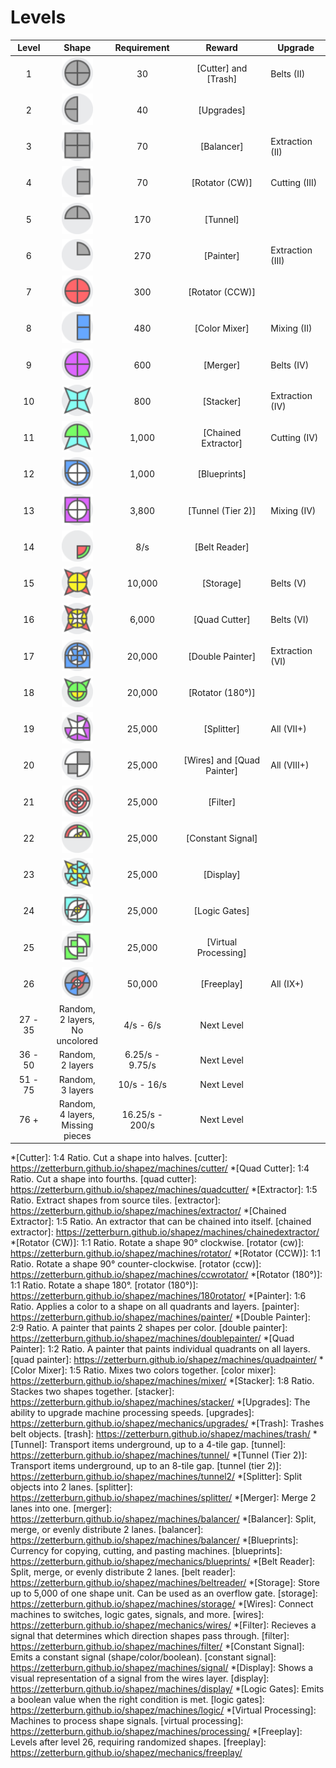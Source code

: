 # Levels #

| <span  title="The number of the level">Level</span>|<span  title="The shape requirement for the level.">Shape</span>|<span  title="The amount/speed requirement for the level.">Requirement</span>|<span  title="The reward for completing this level requirement.">Reward</span>|<span  title="The upgrade that this shape is first required for, if applicable.">Upgrade</span>|
|:-:|:-:|:-:|:-:|-|
|1 | <img  src="iCuCuCuCu.png"  alt="CuCuCuCu"  width="50"/> |30|[Cutter] and [Trash]|Belts (II)|
|2|<img  src="i----CuCu.png"  alt="----CuCu"  width="50"/> |40|[Upgrades]|
|3|<img  src="iRuRuRuRu.png"  alt="RuRuRuRu"  width="50"/> |70|[Balancer]|Extraction (II)|
|4|<img  src="iRuRu----.png"  alt="RuRu----"  width="50"/> |70|[Rotator (CW)]|Cutting (III)|
|5|<img  src="iCu----Cu.png"  alt="Cu----Cu"  width="50"/> |170|[Tunnel]|
|6|<img  src="iCu------.png"  alt="Cu------"  width="50"/> |270|[Painter]|Extraction (III)|
|7|<img  src="iCrCrCrCr.png"  alt="CrCrCrCr"  width="50"/> |300|[Rotator (CCW)]|
|8|<img  src="iRbRb----.png"  alt="RbRb----"  width="50"/> |480|[Color Mixer]|Mixing (II)|
|9|<img  src="iCpCpCpCp.png"  alt="CpCpCpCp"  width="50"/> |600|[Merger]|Belts (IV)|
|10|<img  src="iScScScSc.png"  alt="ScScScSc"  width="50"/> |800|[Stacker]|Extraction (IV)|
|11|<img  src="iCgScScCg.png"  alt="CgScScCg"  width="50"/> |1,000|[Chained Extractor]|Cutting (IV)|
|12|<img  src="iCbCbCbRb_CwCwCwCw.png"  alt="CbCbCbRb:CwCwCwCw"  width="50"/> |1,000|[Blueprints]|
|13|<img  src="iRpRpRpRp_CwCwCwCw.png"  alt="RpRpRpRp:CwCwCwCw"  width="50"/> |3,800|[Tunnel (Tier 2)]|Mixing (IV)|
|14|<img  src="i--Cg----_--Cr----.png"  alt="--Cg----:--Cr----"  width="50"/> |8/s|[Belt Reader]|
|15|<img  src="iSrSrSrSr_CyCyCyCy.png"  alt="SrSrSrSr:CyCyCyCy"  width="50"/> |10,000|[Storage]|Belts (V)
|16|<img  src="iSrSrSrSr_CyCyCyCy_SwSwSwSw.png"  alt="SrSrSrSr:CyCyCyCy:SwSwSwSw"  width="50"/> |6,000|[Quad Cutter]|Belts (VI)
|17|<img  src="iCbRbRbCb_CwCwCwCw_WbWbWbWb.png"  alt="CbRbRbCb:CwCwCwCw:WbWbWbWb"  width="50"/> |20,000|[Double Painter]|Extraction (VI)
|18|<img  src="iSg----Sg_CgCgCgCg_--CyCy--.png"  alt="Sg----Sg:CgCgCgCg:--CyCy--"  width="50"/> |20,000|[Rotator (180°)]|
|19|<img  src="iCpRpCp--_SwSwSwSw.png"  alt="CpRpCp--:SwSwSwSw"  width="50"/> |25,000|[Splitter]|All (VII+)
|20|<img  src="iRuCw--Cw_----Ru--.png"  alt="RuCw--Cw:----Ru--"  width="50"/> |25,000|[Wires] and [Quad Painter]|All (VIII+)|
|21|<img  src="iCrCwCrCw_CwCrCwCr_CrCwCrCw_CwCrCwCr.png"  alt="CrCwCrCw:CwCrCwCr:CrCwCrCw:CwCrCwCr"  width="50"/> |25,000|[Filter]|
|22|<img  src="iCg----Cr_Cw----Cw_Sy------_Cy----Cy.png"  alt="Cg----Cr:Cw----Cw:Sy------:Cy----Cy"  width="50"/> |25,000|[Constant Signal]|
|23|<img  src="iCcSyCcSy_SyCcSyCc_CcSyCcSy.png"  alt="CcSyCcSy:SyCcSyCc:CcSyCcSy"  width="50"/> |25,000|[Display]|
|24|<img  src="iCcRcCcRc_RwCwRwCw_Sr--Sw--_CyCyCyCy.png"  alt="CcRcCcRc:RwCwRwCw:Sr--Sw--:CyCyCyCy"  width="50"/> |25,000|[Logic Gates]|
|25|<img  src="iRg--Rg--_CwRwCwRw_--Rg--Rg.png"  alt="Rg--Rg--:CwRwCwRw:--Rg--Rg"  width="50"/> |25,000|[Virtual Processing]|
|26|<img  src="iCbCuCbCu_Sr------_--CrSrCr_CwCwCwCw.png"  alt="drawCbCuCbCu:Sr------:--CrSrCr:CwCwCwCwing"  width="50"/> |50,000|[Freeplay]|All (IX+)|
|27 - 35| Random,<br/>2 layers,<br/>No uncolored|4/s - 6/s | Next Level|
|36 - 50| Random,<br/>2 layers|6.25/s - 9.75/s | Next Level|
|51 - 75| Random,<br/>3 layers|10/s - 16/s | Next Level|
|76 +| Random,<br/>4 layers,<br/>Missing pieces|16.25/s - 200/s | Next Level|

  

*[Cutter]: 1:4 Ratio. Cut a shape into halves.
[cutter]: https://zetterburn.github.io/shapez/machines/cutter/
*[Quad Cutter]: 1:4 Ratio. Cut a shape into fourths.
[quad cutter]: https://zetterburn.github.io/shapez/machines/quadcutter/
*[Extractor]: 1:5 Ratio. Extract shapes from source tiles.
[extractor]: https://zetterburn.github.io/shapez/machines/extractor/
*[Chained Extractor]: 1:5 Ratio. An extractor that can be chained into itself.
[chained extractor]: https://zetterburn.github.io/shapez/machines/chainedextractor/
*[Rotator (CW)]: 1:1 Ratio. Rotate a shape 90° clockwise.
[rotator (cw)]: https://zetterburn.github.io/shapez/machines/rotator/
*[Rotator (CCW)]: 1:1 Ratio. Rotate a shape 90° counter-clockwise.
[rotator (ccw)]: https://zetterburn.github.io/shapez/machines/ccwrotator/
*[Rotator (180°)]: 1:1 Ratio. Rotate a shape 180°.
[rotator (180°)]: https://zetterburn.github.io/shapez/machines/180rotator/
*[Painter]: 1:6 Ratio. Applies a color to a shape on all quadrants and layers.
[painter]: https://zetterburn.github.io/shapez/machines/painter/
*[Double Painter]: 2:9 Ratio. A painter that paints 2 shapes per color.
[double painter]: https://zetterburn.github.io/shapez/machines/doublepainter/
*[Quad Painter]: 1:2 Ratio. A painter that paints individual quadrants on all layers.
[quad painter]: https://zetterburn.github.io/shapez/machines/quadpainter/
*[Color Mixer]: 1:5 Ratio. Mixes two colors together.
[color mixer]: https://zetterburn.github.io/shapez/machines/mixer/
*[Stacker]: 1:8 Ratio. Stackes two shapes together.
[stacker]: https://zetterburn.github.io/shapez/machines/stacker/
*[Upgrades]: The ability to upgrade machine processing speeds.
[upgrades]: https://zetterburn.github.io/shapez/mechanics/upgrades/
*[Trash]: Trashes belt objects.
[trash]: https://zetterburn.github.io/shapez/machines/trash/
*[Tunnel]: Transport items underground, up to a 4-tile gap.
[tunnel]: https://zetterburn.github.io/shapez/machines/tunnel/
*[Tunnel (Tier 2)]: Transport items underground, up to an 8-tile gap.
[tunnel (tier 2)]: https://zetterburn.github.io/shapez/machines/tunnel2/
*[Splitter]: Split objects into 2 lanes.
[splitter]: https://zetterburn.github.io/shapez/machines/splitter/
*[Merger]: Merge 2 lanes into one.
[merger]: https://zetterburn.github.io/shapez/machines/balancer/
*[Balancer]: Split, merge, or evenly distribute 2 lanes.
[balancer]: https://zetterburn.github.io/shapez/machines/balancer/
*[Blueprints]: Currency for copying, cutting, and pasting machines.
[blueprints]: https://zetterburn.github.io/shapez/mechanics/blueprints/
*[Belt Reader]: Split, merge, or evenly distribute 2 lanes.
[belt reader]: https://zetterburn.github.io/shapez/machines/beltreader/
*[Storage]: Store up to 5,000 of one shape unit. Can be used as an overflow gate.
[storage]: https://zetterburn.github.io/shapez/machines/storage/
*[Wires]: Connect machines to switches, logic gates, signals, and more.
[wires]: https://zetterburn.github.io/shapez/mechanics/wires/
*[Filter]: Recieves a signal that determines which direction shapes pass through.
[filter]: https://zetterburn.github.io/shapez/machines/filter/
*[Constant Signal]: Emits a constant signal (shape/color/boolean).
[constant signal]: https://zetterburn.github.io/shapez/machines/signal/
*[Display]: Shows a visual representation of a signal from the wires layer.
[display]: https://zetterburn.github.io/shapez/machines/display/
*[Logic Gates]: Emits a boolean value when the right condition is met.
[logic gates]: https://zetterburn.github.io/shapez/machines/logic/
*[Virtual Processing]: Machines to process shape signals.
[virtual processing]: https://zetterburn.github.io/shapez/machines/processing/
*[Freeplay]: Levels after level 26, requiring randomized shapes.
[freeplay]: https://zetterburn.github.io/shapez/mechanics/freeplay/